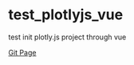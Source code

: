 # test_plotlyjs_vue

test init plotly.js project through vue

[Git Page](https://hopezh.github.io/test_plotlyjs_vue/)
